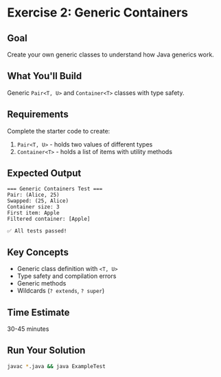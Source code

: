 # Exercise 2: Generic Containers

## Goal
Create your own generic classes to understand how Java generics work.

## What You'll Build
Generic `Pair<T, U>` and `Container<T>` classes with type safety.

## Requirements
Complete the starter code to create:
1. `Pair<T, U>` - holds two values of different types
2. `Container<T>` - holds a list of items with utility methods

## Expected Output
```
=== Generic Containers Test ===
Pair: (Alice, 25)
Swapped: (25, Alice)
Container size: 3
First item: Apple
Filtered container: [Apple]

✅ All tests passed!
```

## Key Concepts
- Generic class definition with `<T, U>`
- Type safety and compilation errors
- Generic methods
- Wildcards (`? extends`, `? super`)

## Time Estimate
30-45 minutes

## Run Your Solution
```bash
javac *.java && java ExampleTest
```
